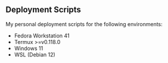 ## Deployment Scripts

My personal deployment scripts for the following environments:

* Fedora Workstation 41
* Termux >=v0.118.0
* Windows 11
* WSL (Debian 12)
